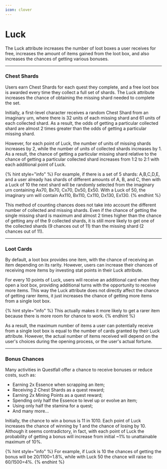 ```yaml
---
icon: clover
---
```


# Luck

The Luck attribute increases the number of loot boxes a user receives for free, increases the amount of items gained from the loot box, and also increases the chances of getting various bonuses.

***

### **Chest Shards**

Users earn Chest Shards for each quest they complete, and a free loot box is awarded every time they collect a full set of shards. The Luck attribute increases the chance of obtaining the missing shard needed to complete the set.

Initially, a first-level character receives a random Chest Shard from an imaginary urn, where there is 32 units of each missing shard and 61 units of each collected shard. As a result, the odds of getting a particular collected shard are almost 2 times greater than the odds of getting a particular missing shard.

However, for each point of Luck, the number of units of missing shards increases by 2, while the number of units of collected shards increases by 1. As a result, the chance of getting a particular missing shard relative to the chance of getting a particular collected shard increases from 1:2 to 2:1 with each additional point of Luck.

{% hint style="info" %}
For example, if there is a set of 5 shards: A,B,C,D,E, and a user already has shards of different amounts of A, B, and C, then with a Luck of 10 the next shard will be randomly selected from the imaginary urn containing Ax70, Bx70, Cx70, Dx50, Ex50. With a Luck of 50, the imaginary urn will contain Ax110, Bx110, Cx110, Dx130, Ex130.
{% endhint %}

This method of counting chances does not take into account the different number of collected and missing shards. Even if the chance of getting the single missing shard is maximum and almost 2 times higher than the chance of getting any of the 9 collected shards, it is still more likely to get one of the collected shards (9 chances out of 11) than the missing shard (2 chances out of 11).

***

### **Loot Cards**

By default, a loot box provides one item, with the chance of receiving an item depending on its rarity. However, users can increase their chances of receiving more items by investing stat points in their Luck attribute.&#x20;

For every 10 points of Luck, users will receive an additional card when they open a loot box, providing additional turns with the opportunity to receive more items. This way the Luck attribute does not directly affect the chance of getting rarer items, it just increases the chance of getting more items from a single loot box.&#x20;

{% hint style="info" %}
This actually makes it more likely to get a rarer item because there is more room for chance to work.
{% endhint %}

As a result, the maximum number of items a user can potentially receive from a single loot box is equal to the number of cards granted by their Luck attribute. However, the actual number of items received will depend on the user's choices during the opening process, or the user's actual fortune.

***

### Bonus Chances

Many activities in Questfall offer a chance to receive bonuses or reduce costs, such as:

* Earning 2x Essence when scrapping an item;
* Receiving 2 Chest Shards as a quest reward;
* Earning 2x Mining Points as a quest reward;
* Spending only half the Essence to level up or evolve an item;
* Using only half the stamina for a quest;
* And many more...

Initially, the chance to win a bonus is 11 in 1010. Each point of Luck increases the chance of winning by 1 and the chance of losing by 10. Although it seems contradictory, in fact, with each point of Luck the probability of getting a bonus will increase from initial \~1% to unattainable maximum of 10%.

{% hint style="info" %}
For example, if Luck is 10 the chances of getting the bonus will be 20/1100=1.8%, while with Luck 50 the chance will raise to: 60/1500=4%.
{% endhint %}

